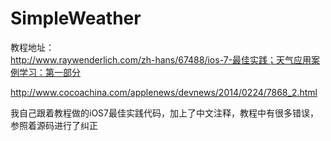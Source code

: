 SimpleWeather
=============
教程地址：  
http://www.raywenderlich.com/zh-hans/67488/ios-7-最佳实践；天气应用案例学习：第一部分  

http://www.cocoachina.com/applenews/devnews/2014/0224/7868_2.html

我自己跟着教程做的iOS7最佳实践代码，加上了中文注释，教程中有很多错误，参照着源码进行了纠正  

